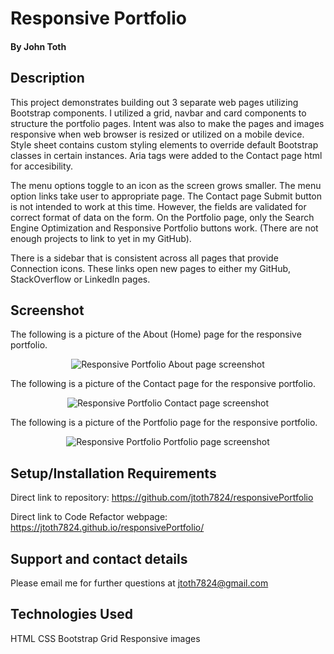 # Responsive Portfolio

#### By John Toth

## Description

This project demonstrates building out 3 separate web pages utilizing Bootstrap components.  I utilized a grid, navbar and card components to structure the portfolio pages.  Intent was also to make the pages and images responsive when web browser is resized or utilized on a mobile device.  Style sheet contains custom styling elements to override default Bootstrap classes in certain instances.  Aria tags were added to the Contact page html for accesibility.

The menu options toggle to an icon as the screen grows smaller.   The menu option links take user to appropriate page.  The Contact page Submit button is not intended to work at this time.   However, the fields are validated for correct format of data on the form.  On the Portfolio page, only the Search Engine Optimization and Responsive Portfolio buttons work.   (There are not enough projects to link to yet in my GitHub).

There is a sidebar that is consistent across all pages that provide Connection icons.   These links open new pages to either my GitHub, StackOverflow or LinkedIn pages.

## Screenshot

The following is a picture of the About (Home) page for the responsive portfolio.

<p align="center">
  <img src="./assets/images/" alt="Responsive Portfolio About page screenshot">
</p>

The following is a picture of the Contact page for the responsive portfolio.
<p align="center">
  <img src="./assets/images/" alt="Responsive Portfolio Contact page screenshot">
</p>

The following is a picture of the Portfolio page for the responsive portfolio.
<p align="center">
  <img src="./assets/images/" alt="Responsive Portfolio Portfolio page screenshot">
</p>

## Setup/Installation Requirements

Direct link to repository:  https://github.com/jtoth7824/responsivePortfolio

Direct link to Code Refactor webpage:  https://jtoth7824.github.io/responsivePortfolio/

## Support and contact details

Please email me for further questions at jtoth7824@gmail.com


## Technologies Used

HTML
CSS
Bootstrap Grid
Responsive images